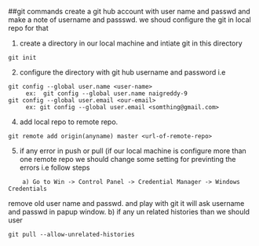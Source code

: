 ##git commands
create a git hub account with user name and passwd and make a note of username and passswd.
we shoud configure the git in local repo for that 
1) create a directory in our local machine and intiate git in this directory
```
git init
```
2) configure the directory with git hub username and password i.e
```
git config --global user.name <user-name>
     ex:  git config --global user.name naigreddy-9 
git config --global user.email <our-email> 
     ex: git config --global user.email <somthing@gmail.com>
```     
4) add local repo to remote repo.
```
git remote add origin(anyname) master <url-of-remote-repo>
```
5) if any error in push or pull (if our local machine is configure more than one remote repo
     we should change some setting for previnting the errors i.e follow steps
```
    a) Go to Win -> Control Panel -> Credential Manager -> Windows Credentials
```
  remove old user name and passwd.
and play with git it will ask username and passwd in papup window.
    b) if any un related histories than we should user
```     
git pull --allow-unrelated-histories	 
```